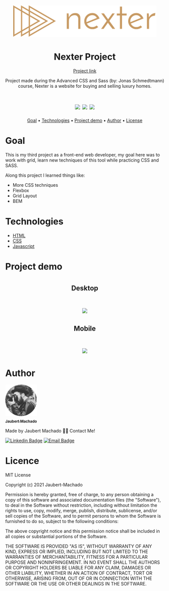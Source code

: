 <h1 align="center">
<img src="/img/logo.png">
  </h1>
  
<h1 align="center"> Nexter Project </h1> 
<p align="center"><a href="https://jaubert-machado.github.io/nexter/">Project link</a></p>

<p align="center"> Project made during the Advanced CSS and Sass (by: Jonas Schmedtmann) course, Nexter is a website for buying and selling luxury homes. </p>
<h1 align="center">
  <img src="https://img.shields.io/badge/study-portfolio-green">
  <img src="https://img.shields.io/badge/material-course-informational">  
  <img src="https://img.shields.io/badge/in-progress-informational">
</h1>
  
  
<p align="center">
 <a href="#objetivo">Goal</a> •
 <a href="#tecnologias">Technologies</a> • 
  <a href="#demo">Project demo</a> • 
  <a href="#autor">Author</a> • 
 <a href="#licence">License</a>
 
</p>

<h1 id="objetivo">Goal</h1>

<p> This is my third project as a front-end web developer, my goal here was to work with grid, learn new techniques of this tool while practicing CSS and SASS.</p>

Along this project I learned things like: 
<ul>
  <li>More CSS techniques</li>
  <li>Flexbox</li>
  <li>Grid Layout</li>
  <li>BEM</li>
  
</ul>  

<h1 id="tecnologias">Technologies </h1>

<ul>
  <li><a href="https://developer.mozilla.org/pt-BR/docs/Web/HTML"> HTML </a></li>
  <li> <a href="https://developer.mozilla.org/pt-BR/docs/Web/CSS"> CSS </a> </li>
<li> <a href="https://developer.mozilla.org/pt-BR/docs/Web/JavaScript"> Javascript </a> </li>
  </ul>
<h1 id="demo">Project demo</h1>

<h1 align="center">
  <h2 align="center">Desktop</h2>
  <h1 align="center">
  <img src="/gifs/NextDesk.gif">
    </h1>
  <h2 align="center">Mobile</h2>
  <h1 align="center">
  <img src="/gifs/NextMob.gif">
</h1>


<h1 id="autor"> Author </h1>

<a href="https://twitter.com/JaubertMachado">
 <img src="/img/foto-modified.png" width="100px;" alt=""/>
 <br />
 <sub><b>Jaubert Machado</b></sub></a> <a href="
foto-modified.png "></a>


Made by Jaubert Machado 👋🏽 Contact Me!


[![Linkedin Badge](https://img.shields.io/badge/-Jaubert-blue?style=flat-square&logo=Linkedin&logoColor=white&link=www.linkedin.com/in/jaubert-machado)](https://linkedin.com/in/jaubert-machado) 
[![Email Badge](https://img.shields.io/badge/-jaubertmv@hotmail.com-c14438?style=flat-square&logo=Hotmail&logoColor=white&link=mailto:jaubertmv@outlook.com)](mailto:jaubertmv@hotmail.com)  

<h1 id="licence"> Licence </h1>

<p> 
  MIT License

Copyright (c) 2021 Jaubert-Machado

Permission is hereby granted, free of charge, to any person obtaining a copy
of this software and associated documentation files (the "Software"), to deal
in the Software without restriction, including without limitation the rights
to use, copy, modify, merge, publish, distribute, sublicense, and/or sell
copies of the Software, and to permit persons to whom the Software is
furnished to do so, subject to the following conditions:

The above copyright notice and this permission notice shall be included in all
copies or substantial portions of the Software.

THE SOFTWARE IS PROVIDED "AS IS", WITHOUT WARRANTY OF ANY KIND, EXPRESS OR
IMPLIED, INCLUDING BUT NOT LIMITED TO THE WARRANTIES OF MERCHANTABILITY,
FITNESS FOR A PARTICULAR PURPOSE AND NONINFRINGEMENT. IN NO EVENT SHALL THE
AUTHORS OR COPYRIGHT HOLDERS BE LIABLE FOR ANY CLAIM, DAMAGES OR OTHER
LIABILITY, WHETHER IN AN ACTION OF CONTRACT, TORT OR OTHERWISE, ARISING FROM,
OUT OF OR IN CONNECTION WITH THE SOFTWARE OR THE USE OR OTHER DEALINGS IN THE
SOFTWARE. </p>
